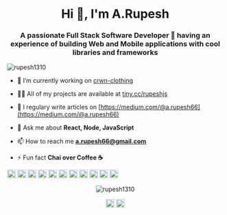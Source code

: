 <h1 align="center">Hi 👋, I'm A.Rupesh</h1>
<h3 align="center">A passionate Full Stack Software Developer 🚀 having an experience of building Web and Mobile applications with  cool libraries and frameworks</h3>
<p align="left"> <img src="https://komarev.com/ghpvc/?username=rupesh1310" alt="rupesh1310" /> </p>

- 🔭 I’m currently working on [ crwn-clothing ](https://github.com/rupesh1310/crwn-clothing)

- 👨‍💻 All of my projects are available at [tiny.cc/rupeshjs](tiny.cc/rupeshjs)

- 📝 I regulary write articles on [https://medium.com/@a.rupesh66](https://medium.com/@a.rupesh66)

- 💬 Ask me about **React, Node, JavaScript**

- 📫 How to reach me **a.rupesh66@gmail.com**

- ⚡ Fun fact **Chai over Coffee ☕️**

<p align="left"><img src="https://konpa.github.io/devicon/devicon.git/icons/react/react-original-wordmark.svg" alt="react" width="20" height="20"/> <img src="https://konpa.github.io/devicon/devicon.git/icons/amazonwebservices/amazonwebservices-original-wordmark.svg" alt="amazonwebservices" width="20" height="20"/> <img src="https://konpa.github.io/devicon/devicon.git/icons/android/android-original-wordmark.svg" alt="android" width="20" height="20"/> <img src="https://konpa.github.io/devicon/devicon.git/icons/bootstrap/bootstrap-plain.svg" alt="bootstrap" width="20" height="20"/> <img src="https://konpa.github.io/devicon/devicon.git/icons/css3/css3-original-wordmark.svg" alt="css3" width="20" height="20"/> <img src="https://konpa.github.io/devicon/devicon.git/icons/docker/docker-original-wordmark.svg" alt="docker" width="20" height="20"/> <img src="https://konpa.github.io/devicon/devicon.git/icons/electron/electron-original.svg" alt="electron" width="20" height="20"/> <img src="https://konpa.github.io/devicon/devicon.git/icons/html5/html5-original-wordmark.svg" alt="html5" width="20" height="20"/> <img src="https://konpa.github.io/devicon/devicon.git/icons/javascript/javascript-original.svg" alt="javascript" width="20" height="20"/> <img src="https://konpa.github.io/devicon/devicon.git/icons/mongodb/mongodb-original-wordmark.svg" alt="mongodb" width="20" height="20"/> <img src="https://konpa.github.io/devicon/devicon.git/icons/sass/sass-original.svg" alt="sass" width="20" height="20"/></p><p align="center"> <img src="https://github-readme-stats.vercel.app/api?username=rupesh1310&show_icons=true" alt="rupesh1310" /> </p>

<p align="center">
<a href="https://linkedin.com/in/https://www.linkedin.com/in/rupesh1310/" target="blank"><img align="center" src="https://cdn.jsdelivr.net/npm/simple-icons@3.0.1/icons/linkedin.svg" alt="https://www.linkedin.com/in/rupesh1310/" height="20" width="20" /></a>
<a href="https://instagram.com/https://www.instagram.com/rupesh.js/" target="blank"><img align="center" src="https://cdn.jsdelivr.net/npm/simple-icons@3.0.1/icons/instagram.svg" alt="https://www.instagram.com/rupesh.js/" height="20" width="20" /></a>
</p>
